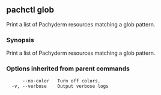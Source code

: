 ## pachctl glob

Print a list of Pachyderm resources matching a glob pattern.

### Synopsis


Print a list of Pachyderm resources matching a glob pattern.

### Options inherited from parent commands

```
      --no-color   Turn off colors.
  -v, --verbose    Output verbose logs
```

